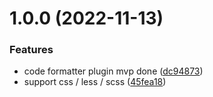 # 1.0.0 (2022-11-13)


### Features

* code formatter plugin mvp done ([dc94873](https://github.com/PerfectPan/logseq-plugin-code-formatter/commit/dc948739e1cf69ab4ed1aa06bc7f6df7ab4864cc))
* support css / less / scss ([45fea18](https://github.com/PerfectPan/logseq-plugin-code-formatter/commit/45fea18e8b55e7a452c1c2225b062336d81b9211))
